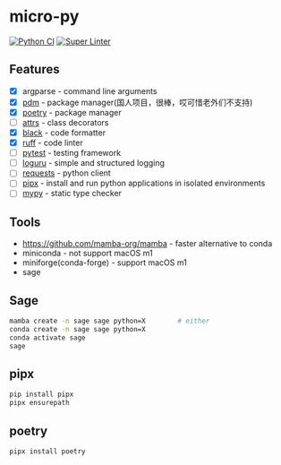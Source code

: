 # micro-py

[![Python CI](https://github.com/Akagi201/micro-py/actions/workflows/ci.yml/badge.svg)](https://github.com/Akagi201/micro-py/actions/workflows/ci.yml) [![Super Linter](https://github.com/Akagi201/micro-py/actions/workflows/super_linter.yml/badge.svg)](https://github.com/Akagi201/micro-py/actions/workflows/super_linter.yml)

## Features

- [x] argparse - command line arguments
- [x] [pdm](https://github.com/pdm-project/pdm) - package manager(国人项目，很棒，哎可惜老外们不支持)
- [x] [poetry](https://github.com/python-poetry/poetry) - package manager
- [ ] [attrs](https://github.com/python-attrs/attrs) - class decorators
- [x] [black](https://github.com/psf/black) - code formatter
- [x] [ruff](https://github.com/charliermarsh/ruff) - code linter
- [ ] [pytest](https://github.com/pytest-dev/pytest) - testing framework
- [ ] [loguru](https://github.com/Delgan/loguru) - simple and structured logging
- [ ] [requests](https://github.com/psf/requests) - python client
- [ ] [pipx](https://github.com/pypa/pipx) - install and run python applications in isolated environments
- [ ] [mypy](https://mypy.readthedocs.io/en/stable/) - static type checker

## Tools

- <https://github.com/mamba-org/mamba> - faster alternative to conda
- miniconda - not support macOS m1
- miniforge(conda-forge) - support macOS m1
- sage

## Sage

```sh
mamba create -n sage sage python=X        # either
conda create -n sage sage python=X
conda activate sage
sage
```

## pipx

```sh
pip install pipx
pipx ensurepath
```

## poetry

```sh
pipx install poetry
```
